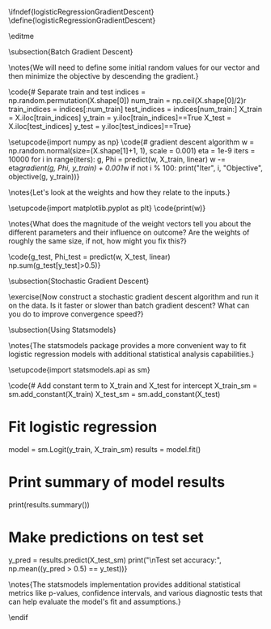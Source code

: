 \ifndef{logisticRegressionGradientDescent}
\define{logisticRegressionGradientDescent}

\editme

\subsection{Batch Gradient Descent}

\notes{We will need to define some initial random values for our vector and then minimize the objective by descending the gradient.}

\code{# Separate train and test
indices = np.random.permutation(X.shape[0])
num_train = np.ceil(X.shape[0]/2)r
train_indices = indices[:num_train]
test_indices = indices[num_train:]
X_train = X.iloc[train_indices]
y_train = y.iloc[train_indices]==True
X_test = X.iloc[test_indices]
y_test = y.iloc[test_indices]==True}


\setupcode{import numpy as np}
\code{# gradient descent algorithm
w = np.random.normal(size=(X.shape[1]+1, 1), scale = 0.001)
eta = 1e-9
iters = 10000
for i in range(iters):
    g, Phi = predict(w, X_train, linear)
    w -= eta*gradient(g, Phi, y_train) + 0.001*w
    if not i % 100:
        print("Iter", i, "Objective", objective(g, y_train))}

\notes{Let's look at the weights and how they relate to the inputs.}

\setupcode{import matplotlib.pyplot as plt}
\code{print(w)}

\notes{What does the magnitude of the weight vectors tell you about the different parameters and their influence on outcome? Are the weights of roughly the same size, if not, how might you fix this?}

\code{g_test, Phi_test = predict(w, X_test, linear)
np.sum(g_test[y_test]>0.5)}

\subsection{Stochastic Gradient Descent}

\exercise{Now construct a stochastic gradient descent algorithm and run it on the data. Is it faster or slower than batch gradient descent? What can you do to improve convergence speed?}

\subsection{Using Statsmodels}

\notes{The statsmodels package provides a more convenient way to fit logistic regression models with additional statistical analysis capabilities.}

\setupcode{import statsmodels.api as sm}

\code{# Add constant term to X_train and X_test for intercept
X_train_sm = sm.add_constant(X_train)
X_test_sm = sm.add_constant(X_test)

# Fit logistic regression
model = sm.Logit(y_train, X_train_sm)
results = model.fit()

# Print summary of model results
print(results.summary())

# Make predictions on test set
y_pred = results.predict(X_test_sm)
print("\nTest set accuracy:", np.mean((y_pred > 0.5) == y_test))}

\notes{The statsmodels implementation provides additional statistical metrics like p-values, confidence intervals, and various diagnostic tests that can help evaluate the model's fit and assumptions.}

\endif
